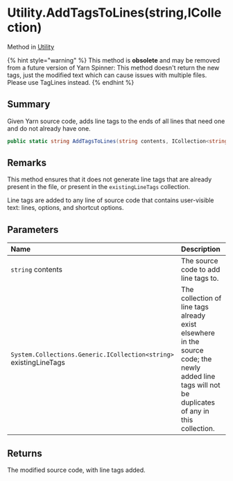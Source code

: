 # Utility.AddTagsToLines(string,ICollection<string>)

Method in [Utility](/docs/api/csharp/yarn.compiler.utility.md)

{% hint style="warning" %}
This method is <b>obsolete</b> and may be removed from a future version of Yarn Spinner: This method doesn't return the new tags, just the modified text which can cause issues with multiple files. Please use TagLines instead.
{% endhint %}

## Summary


Given Yarn source code, adds line tags to the ends of all lines
that need one and do not already have one.


```csharp
public static string AddTagsToLines(string contents, ICollection<string> existingLineTags = null)
```

## Remarks

<p>
This method ensures that it does not generate line
tags that are already present in the file, or present in the
<code>existingLineTags</code> collection.
</p> <p>
Line tags are added to any line of source code that contains
user-visible text: lines, options, and shortcut options.
</p>

## Parameters

|Name|Description|
|:---|:---|
|`string` contents|The source code to add line tags to.|
|`System.Collections.Generic.ICollection<string>` existingLineTags|The collection of line tags already exist elsewhere in the source code; the newly added line tags will not be duplicates of any in this collection.|

## Returns

The modified source code, with line tags
added.

